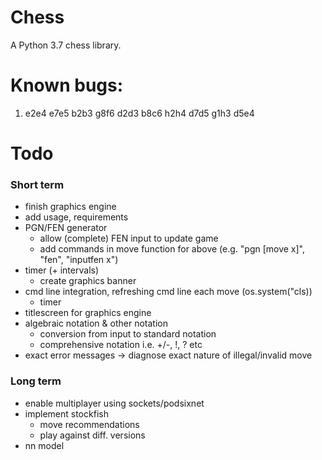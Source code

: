 # Chess
A Python 3.7 chess library.

# Known bugs:
1. e2e4
e7e5
b2b3
g8f6
d2d3
b8c6
h2h4
d7d5
g1h3
d5e4

# Todo
### Short term
- finish graphics engine
- add usage, requirements
- PGN/FEN generator
  - allow (complete) FEN input to update game
  - add commands in move function for above (e.g. "pgn [move x]", "fen", "inputfen x")
- timer (+ intervals)
  - create graphics banner
- cmd line integration, refreshing cmd line each move (os.system("cls))
  - timer
- titlescreen for graphics engine
- algebraic notation & other notation
  - conversion from input to standard notation
  - comprehensive notation i.e. +/-, !, ? etc
- exact error messages -> diagnose exact nature of illegal/invalid move

### Long term
- enable multiplayer using sockets/podsixnet
- implement stockfish
  - move recommendations
  - play against diff. versions
- nn model
